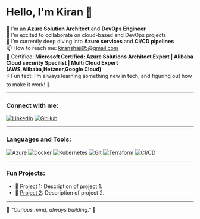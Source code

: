 # Hello, I'm Kiran 🙏

🔧 I’m an **Azure Solution Architect** and **DevOps Engineer**  
👯 I’m excited to collaborate on cloud-based and DevOps projects  
🌱 I’m currently deep diving into **Azure services** and **CI/CD pipelines**  
📫 How to reach me: [kiranshaji95@gmail.com](mailto:kiranshaji95@gmail.com)  
🏅 Certified: **Microsoft Certified: Azure Solutions Architect Expert | Alibaba Cloud security Specilist | Multi Cloud Expert (AWS,Alibaba,Hetzner,Google Cloud)**  
⚡ Fun fact: I’m always learning something new in tech, and figuring out how to make it work! 🧐

---

### Connect with me:
[![LinkedIn](https://img.shields.io/badge/-LinkedIn-blue?style=flat&logo=linkedin)](https://linkedin.com/in/yourprofile)
[![GitHub](https://img.shields.io/badge/-GitHub-black?style=flat&logo=github)]((https://github.com/kiran-Shaji-Tech))

---

### Languages and Tools:
![Azure](https://img.shields.io/badge/-Azure-blue?style=flat&logo=microsoft-azure)
![Docker](https://img.shields.io/badge/-Docker-blue?style=flat&logo=docker)
![Kubernetes](https://img.shields.io/badge/-Kubernetes-blue?style=flat&logo=kubernetes)
![Git](https://img.shields.io/badge/-Git-black?style=flat&logo=git)
![Terraform](https://img.shields.io/badge/-Terraform-blue?style=flat&logo=terraform)
![CI/CD](https://img.shields.io/badge/-CI%2FCD-yellow?style=flat&logo=github-actions)

---

### Fun Projects:
- 🔨 [Project 1](https://github.com/project1): Description of project 1.
- 🔨 [Project 2](https://github.com/project2): Description of project 2.

---

🌟 _"Curious mind, always building."_ 🌟
